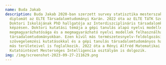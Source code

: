 ```yaml
---
name: Buda Jakab
description: Buda Jakab 2020-ban szerzett survey statisztika mesterszakos
  diplomát az ELTE Társadalomtudományi Karán. 2022 óta az ELTE TáTK Szociológia
  Doktori Iskolájának PhD hallgatója az Interdiszciplináris társadalomkutatások
  képzésen. Doktori kutatási témája a gépi tanulás alapú nyelvi modellek
  megmagyarázhatósága és a megmagyarázható nyelvi modellek felhasználhatósága a
  társadalomtudományokban. Ezen kívül más természetesnyelv-feldolgozási és
  szövegelemzési kutatásokkal és a gépi tanulás társadalomtudományos használatán
  más területeivel is foglalkozik. 2022 óta a Rényi Alfréd Matematikai
  Kutatóintézet Mesterséges Intelligencia osztályán is dolgozik.
img: /img/screenshot-2023-09-27-211629.png
---
```

